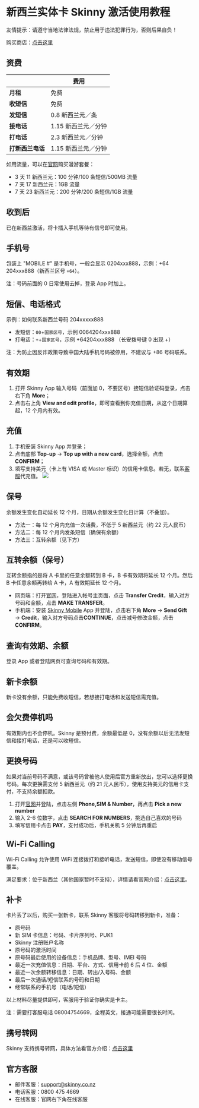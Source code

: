 # 新西兰实体卡 Skinny 激活使用教程

友情提示：请遵守当地法律法规，禁止用于违法犯罪行为，否则后果自负！

购买商店：[点击这里](https://github.com/ssnhd/sim)



## 资费

|  | 费用 |  
|---|---|
| **月租** | 免费 |  
| **收短信** | 免费 |
| **发短信** | 0.8 新西兰元／条 |
|  **接电话**| 1.15 新西兰元／分钟 |
| **打电话** | 2.3 新西兰元／分钟 |
| **打新西兰电话** | 1.15 新西兰元／分钟 |

如用流量，可以在[官网](https://www.skinny.co.nz/pricing/overseas-roaming/)购买漫游套餐：

- 3 天 11 新西兰元：100 分钟/100 条短信/500MB 流量  
- 7 天 17 新西兰元：1GB 流量
- 7 天 23 新西兰元：200 分钟/200 条短信/1GB 流量



## 收到后

已在新西兰激活，将卡插入手机等待有信号即可使用。



## 手机号

包装上 "MOBILE #" 是手机号，一般会显示 0204xxx888，示例：+64 204xxx888（新西兰区号 `+64`）。

注：号码前面的 0 日常使用去掉，登录 App 时加上。


## 短信、电话格式

示例：如何联系新西兰号码 204xxxxx888
- 发短信：`00`+`国家区号`，示例 0064204xxx888
- 打电话：`+`+`国家区号`，示例 +64204xxx888 （长安拨号键 0 出现 +）

注：为防止因反诈政策导致中国大陆手机号码被停用，不建议与 +86 号码联系。


## 有效期

1. 打开 Skinny App 输入号码（前面加 0，不要区号）接短信验证码登录，点击右下角 **More**；
2. 点击右上角 **View and edit profile**，即可查看到你充值日期，从这个日期算起，12 个月内有效。



## 充值

1. 手机安装 Skinny App 并登录；
2. 点击底部 **Top-up** → **Top up with a new card**，选择金额，点击 **CONFIRM**；
3. 填写支持美元（卡上有 VISA 或 Master 标识）的信用卡信息。若无，联系[客服](https://github.com/ssnhd/sim)代充值。
![](https://i.imgur.com/0f585rc.jpg)



## 保号

余额发生变化自动延长 12 个月，日期从余额发生变化日计算（不叠加）。

- 方法一：每 12 个月内充值一次话费，不低于 5 新西兰元（约 22 元人民币）
- 方法二：每 12 个月内发条短信（确保有余额）
- 方法三：互转余额（见下方）

## 互转余额（保号）

互转余额指的是将 A 卡里的任意余额转到 B 卡，B 卡有效期将延长 12 个月。然后 B 卡任意余额再转给 A 卡，A 有效期延长 12 个月。

- 网页端：打开[官网](https://www.skinny.co.nz)，登陆进入帐号主页面，点击 **Transfer Credit**，输入对方号码和金额，点击 **MAKE TRANSFER**。  
- 手机端：安装 [Skinny Mobile](https://apps.apple.com/cn/app/skinny-mobile/id926099138) App 并登陆，点击右下角 **More** → **Send Gift** → **Credit**，输入对方号码点击**CONTINUE**，点击减号修改金额，点击 **CONFIRM**。 



## 查询有效期、余额

登录 App 或者登陆网页可查询号码和有效期。

## 新卡余额

新卡没有余额，只能免费收短信，若想接打电话和发送短信需充值。


## 会欠费停机吗

有效期内也不会停机。Skinny 是预付费，余额最低是 0，没有余额以后无法发短信和接打电话，还是可以收短信。


## 更换号码

如果对当前号码不满意，或该号码曾被他人使用后官方重新放出，您可以选择更换号码。每次更换需支付 5 新西兰元（约 21 元人民币），使用支持美元的信用卡支付，不支持余额扣款。

1. 打开[官网](https://www.skinny.co.nz/dashboard/sub?from=skinny-ula)并登陆，点击左侧 **Phone,SIM & Number**，再点击 **Pick a new number**
2. 输入 2-6 位数字，点击 **SEARCH FOR NUMBERS**，挑选自己喜欢的号码
3. 填写信用卡点击 **PAY**，支付成功后，手机关机 5 分钟后再重启



## Wi-Fi Calling

Wi-Fi Calling 允许使用 WiFi 连接拨打和接听电话，发送短信，即使没有移动信号覆盖。

满足要求：位于新西兰（其他国家暂时不支持），详情请看官网介绍：[点击这里](https://www.skinny.co.nz/help/vowifi-calling)。



## 补卡

卡片丢了以后，购买一张新卡，联系 Skinny 客服将号码转移到新卡，准备：

- 原号码
- 新 SIM 卡信息：号码、卡片序列号、PUK1
- Skinny 注册账户名称
- 原号码的激活时间
- 原号码最后使用的设备信息：手机品牌、型号、IMEI 号码
- 最近一次充值信息：日期、平台、方式、信用卡前 6 后 4 位、金额
- 最近一次余额转移信息：日期、转出/入号码、金额
- 最后一次通话/短信联系的号码和日期
- 经常联系的手机号（电话/短信）

以上材料尽量提供即可，客服用于验证你确实是卡主。

注：需要打客服电话 08004754669，全程英文，接通可能需要很长时间。

## 携号转网

Skinny 支持携号转网，具体方法看官方介绍：[点击这里](https://www.skinny.co.nz/dashboard/phone-details/changenumber/)

## 官方客服
- 邮件客服：support@skinny.co.nz
- 电话客服：0800 475 4669
- 在线客服：官网右下角在线客服
